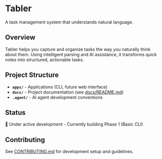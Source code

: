 # Tabler

A task management system that understands natural language.

## Overview

Tabler helps you capture and organize tasks the way you naturally think about them. Using intelligent parsing and AI
assistance, it transforms quick notes into structured, actionable tasks.

## Project Structure

- **`apps/`** - Applications (CLI, future web interface)
- **`docs/`** - Project documentation (see [docs/README.md](docs/README.md))
- **`.agent/`** - AI agent development conventions

## Status

🚧 Under active development - Currently building Phase 1 (Basic CLI)

## Contributing

See [CONTRIBUTING.md](CONTRIBUTING.md) for development setup and guidelines.
